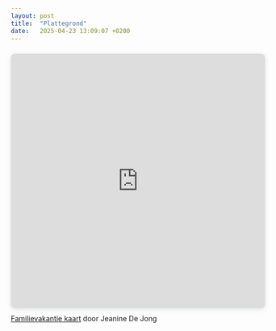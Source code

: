 ```yaml
---
layout: post
title:  "Plattegrond"
date:   2025-04-23 13:09:07 +0200
---
```

<div style="position: relative; width: 100%; height: 0; padding-top: 100.0000%;
 padding-bottom: 0; box-shadow: 0 2px 8px 0 rgba(63,69,81,0.16); margin-top: 1.6em; margin-bottom: 0.9em; overflow: hidden;
 border-radius: 8px; will-change: transform;">
  <iframe loading="lazy" style="position: absolute; width: 100%; height: 100%; top: 0; left: 0; border: none; padding: 0;margin: 0;"
    src="https://www.canva.com/design/DAE_RJis-1k/rBkIKrGpvKpi52JPmwgkTQ/view?embed" allowfullscreen="allowfullscreen" allow="fullscreen">
  </iframe>
</div>
<a href="https:&#x2F;&#x2F;www.canva.com&#x2F;design&#x2F;DAE_RJis-1k&#x2F;rBkIKrGpvKpi52JPmwgkTQ&#x2F;view?utm_content=DAE_RJis-1k&amp;utm_campaign=designshare&amp;utm_medium=embeds&amp;utm_source=link" target="_blank" rel="noopener">Familievakantie kaart</a> door Jeanine De Jong
